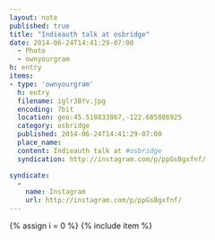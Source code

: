 ```yaml
---
layout: note
published: true
title: "Indieauth talk at osbridge"
date: 2014-06-24T14:41:29-07:00
  - Photo
  - ownyourgram
h: entry
items:
- type: 'ownyourgram'
  h: entry
  filename: iglr3BYv.jpg
  encoding: 7bit
  location: geo:45.518833867,-122.685886925
  category: osbridge
  published: 2014-06-24T14:41:29-07:00
  place_name: 
  content: Indieauth talk at #osbridge
  syndication: http://instagram.com/p/ppGsBgxfnf/

syndicate: 
  - 
    name: Instagram
    url: http://instagram.com/p/ppGsBgxfnf/
---
```

{% assign i = 0  %}
{% include item %}
